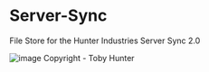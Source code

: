 # Server-Sync
File Store for the Hunter Industries Server Sync 2.0

![image](https://github.com/LegendarySpork9/Server-Sync/assets/100041525/0af9beef-b763-4224-a578-c7938faedd95) Copyright - Toby Hunter
